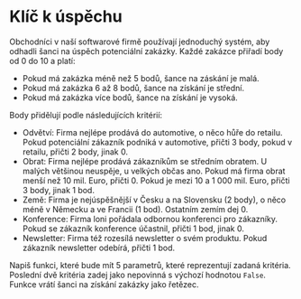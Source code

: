 # Klíč k úspěchu

Obchodníci v naší softwarové firmě používají jednoduchý systém,
aby odhadli šanci na úspěch potenciální zakázky.
Každé zakázce přiřadí body od 0 do 10 a platí:
- Pokud má zakázka méně než 5 bodů, šance na záskání je malá.
- Pokud má zakázka 6 až 8 bodů, šance na získání je střední.
- Pokud má zakázka více bodů, šance na získání je vysoká.

Body přidělují podle následujících kritérií:
- Odvětví: Firma nejlépe prodává do automotive, o něco hůře do retailu.
Pokud potenciální zákazník podniká v automotive, přičti 3 body, pokud v retailu,
   přičti 2 body, jinak 0.
- Obrat: Firma nejlépe prodává zákazníkům se středním obratem. U malých většinou neuspěje,
u velkých občas ano. Pokud má firma obrat menší než 10 mil. Euro, přičti 0. Pokud je mezi
  10 a 1 000 mil. Euro, přičti 3 body, jinak 1 bod.
- Země: Firma je nejúspěšnější v Česku a na Slovensku (2 body), o něco méně v Německu a ve Francii (1 bod).
  Ostatním zemím dej 0.
- Konference: Firma loni pořádala odbornou konferenci pro zákazníky. Pokud se zákazník konference
účastnil, přičti 1 bod, jinak 0.
- Newsletter: Firma též rozesílá newsletter o svém produktu. Pokud zákazník newsletter odebírá,
přičti 1 bod.
  
Napiš funkci, které bude mít 5 parametrů, které reprezentují zadaná kritéria. Poslední dvě
kritéria zadej jako nepovinná s výchozí hodnotou `False`. Funkce vrátí šanci na získání zakázky
jako řetězec.
